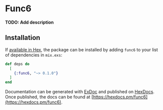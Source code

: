 # Func6

**TODO: Add description**

## Installation

If [available in Hex](https://hex.pm/docs/publish), the package can be installed
by adding `func6` to your list of dependencies in `mix.exs`:

```elixir
def deps do
  [
    {:func6, "~> 0.1.0"}
  ]
end
```

Documentation can be generated with [ExDoc](https://github.com/elixir-lang/ex_doc)
and published on [HexDocs](https://hexdocs.pm). Once published, the docs can
be found at [https://hexdocs.pm/func6](https://hexdocs.pm/func6).

